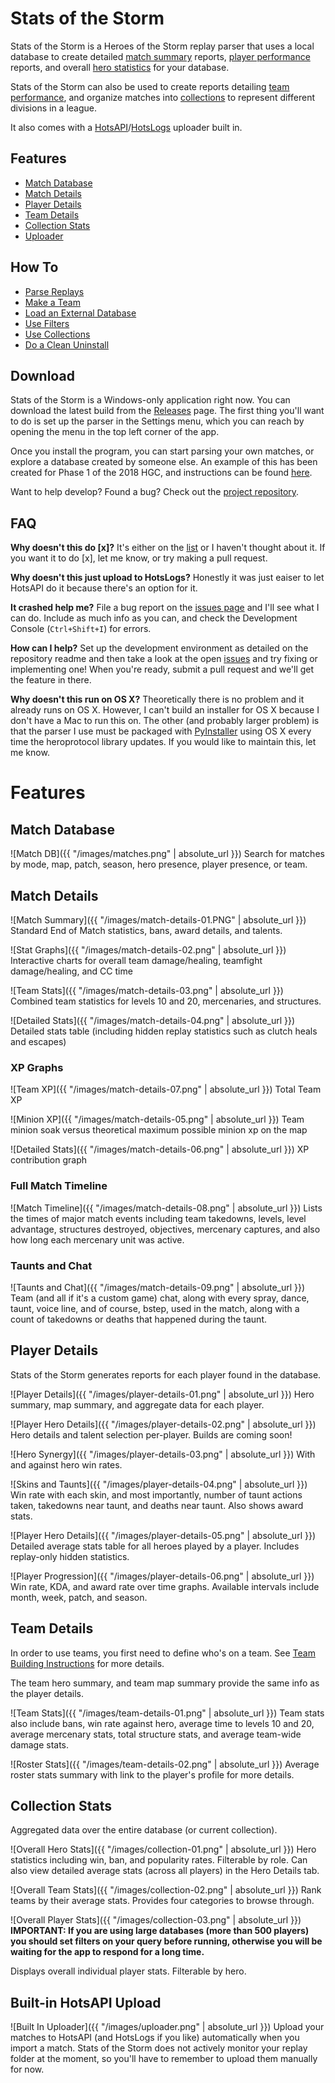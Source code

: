 # Stats of the Storm
Stats of the Storm is a Heroes of the Storm replay parser that uses a local database to
create detailed [match summary](#matchDetails) reports, [player performance](#playerDetails) reports, and overall
[hero statistics](#collection) for your database. 

Stats of the Storm can also be used to create reports detailing [team performance](#teamDetails),
and organize matches into [collections](collections.md) to represent
different divisions in a league.

It also comes with a [HotsAPI](http://hotsapi.net/)/[HotsLogs](https://www.hotslogs.com/) uploader built in.

## Features
* [Match Database](#matchDB)
* [Match Details](#matchDetails)
* [Player Details](#playerDetails)
* [Team Details](#teamDetails)
* [Collection Stats](#collection)
* [Uploader](#uploader)

## How To
* [Parse Replays](parser.md)
* [Make a Team](teams.md)
* [Load an External Database](external-db.md)
* [Use Filters](filters.md)
* [Use Collections](collections.md)
* [Do a Clean Uninstall](uninstall.md)

## Download
Stats of the Storm is a Windows-only application right now. You can download the latest build
from the [Releases](https://github.com/ebshimizu/stats-of-the-storm/releases) page.
The first thing you'll want to do is set up the parser in the Settings menu, which you can reach by
opening the menu in the top left corner of the app.

Once you install the program, you can start parsing your own matches, or explore
a database created by someone else. An example of this has been created for
Phase 1 of the 2018 HGC, and instructions can be found [here](external-db.md).

Want to help develop? Found a bug? Check out the [project repository](https://github.com/ebshimizu/stats-of-the-storm/).

## FAQ

**Why doesn't this do [x]?**
It's either on the [list](https://github.com/ebshimizu/stats-of-the-storm/projects/2) or I haven't thought about it.
If you want it to do [x], let me know, or try making a pull request.

**Why doesn't this just upload to HotsLogs?**
Honestly it was just eaiser to let HotsAPI do it because there's an option for it.

**It crashed help me?**
File a bug report on the [issues page](https://github.com/ebshimizu/stats-of-the-storm/issues) and I'll see what I can do. Include as much info
as you can, and check the Development Console (`Ctrl+Shift+I`) for errors.

**How can I help?**
Set up the development environment as detailed on the repository readme and then
take a look at the open [issues](https://github.com/ebshimizu/stats-of-the-storm/issues) and try fixing
or implementing one! When you're ready, submit a pull request and we'll get the feature in there.

**Why doesn't this run on OS X?**
Theoretically there is no problem and it already runs on OS X.
However, I can't build an installer for OS X because I don't have a Mac to run this on.
The other (and probably larger problem) is that the parser I use must be packaged
with [PyInstaller](http://www.pyinstaller.org/) using OS X every time the heroprotocol library updates.
If you would like to maintain this, let me know.

# Features

## <a name="matchDB"></a>Match Database
![Match DB]({{ "/images/matches.png" | absolute_url }})
Search for matches by mode, map, patch, season, hero presence,
player presence, or team.

## <a name="matchDetails"></a>Match Details
![Match Summary]({{ "/images/match-details-01.PNG" | absolute_url }})
Standard End of Match statistics, bans, award details, and talents.

![Stat Graphs]({{ "/images/match-details-02.png" | absolute_url }})
Interactive charts for overall team damage/healing, teamfight damage/healing, and CC time

![Team Stats]({{ "/images/match-details-03.png" | absolute_url }})
Combined team statistics for levels 10 and 20, mercenaries, and structures.

![Detailed Stats]({{ "/images/match-details-04.png" | absolute_url }})
Detailed stats table (including hidden replay statistics such as clutch heals and escapes)

### XP Graphs
![Team XP]({{ "/images/match-details-07.png" | absolute_url }})
Total Team XP

![Minion XP]({{ "/images/match-details-05.png" | absolute_url }})
Team minion soak versus theoretical maximum possible minion xp on the map

![Detailed Stats]({{ "/images/match-details-06.png" | absolute_url }})
XP contribution graph

### Full Match Timeline
![Match Timeline]({{ "/images/match-details-08.png" | absolute_url }})
Lists the times of major match events including team takedowns, levels,
level advantage, structures destroyed, objectives, mercenary captures,
and also how long each mercenary unit was active.

### Taunts and Chat
![Taunts and Chat]({{ "/images/match-details-09.png" | absolute_url }})
Team (and all if it's a custom game) chat, along with every spray,
dance, taunt, voice line, and of course, bstep, used in the match,
along with a count of takedowns or deaths that happened during the taunt.

## <a name="playerDetails"></a>Player Details
Stats of the Storm generates reports for each player found in the database.

![Player Details]({{ "/images/player-details-01.png" | absolute_url }})
Hero summary, map summary, and aggregate data for each player.

![Player Hero Details]({{ "/images/player-details-02.png" | absolute_url }})
Hero details and talent selection per-player. Builds are coming soon!

![Hero Synergy]({{ "/images/player-details-03.png" | absolute_url }})
With and against hero win rates.

![Skins and Taunts]({{ "/images/player-details-04.png" | absolute_url }})
Win rate with each skin, and most importantly, number of taunt actions taken,
takedowns near taunt, and deaths near taunt. Also shows award stats.

![Player Hero Details]({{ "/images/player-details-05.png" | absolute_url }})
Detailed average stats table for all heroes played by a player. Includes
replay-only hidden statistics.

![Player Progression]({{ "/images/player-details-06.png" | absolute_url }})
Win rate, KDA, and award rate over time graphs. Available intervals include
month, week, patch, and season.

## <a name="teamDetails"></a>Team Details
In order to use teams, you first need to define who's on a team.
See [Team Building Instructions](teams.md) for more details.

The team hero summary, and team map summary provide the same info as
the player details.

![Team Stats]({{ "/images/team-details-01.png" | absolute_url }})
Team stats also include bans, win rate against hero, average time to levels 10 and 20,
average mercenary stats, total structure stats, and average team-wide damage stats.

![Roster Stats]({{ "/images/team-details-02.png" | absolute_url }})
Average roster stats summary with link to the player's profile for more details.

## <a name="collection"></a>Collection Stats
Aggregated data over the entire database (or current collection).

![Overall Hero Stats]({{ "/images/collection-01.png" | absolute_url }})
Hero statistics including win, ban, and popularity rates. Filterable by
role. Can also view detailed average stats (across all players) in the
Hero Details tab.

![Overall Team Stats]({{ "/images/collection-02.png" | absolute_url }})
Rank teams by their average stats. Provides four categories to browse through.

![Overall Player Stats]({{ "/images/collection-03.png" | absolute_url }})
**IMPORTANT: If you are using large databases (more than 500 players)
you should set filters on your query before running, otherwise you will
be waiting for the app to respond for a long time.**

Displays overall individual player stats. Filterable by hero.

## <a name="uploader"></a>Built-in HotsAPI Upload

![Built In Uploader]({{ "/images/uploader.png" | absolute_url }})
Upload your matches to HotsAPI (and HotsLogs if you like) automatically
when you import a match. Stats of the Storm does not actively monitor your replay
folder at the moment, so you'll have to remember to upload them manually for now.